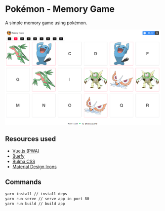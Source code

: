 # Pokémon - Memory Game

A simple memory game using pokémon.

![demo](demo-cover.png)

## Resources used

- [Vue.js (PWA)](https://vuejs.org)
- [Buefy](https://buefy.org/)
- [Bulma CSS](https://bulma.io/)
- [Material Design Icons](https://materialdesignicons.com/)

## Commands
```shell
yarn install // install deps
yarn run serve // serve app in port 80
yarn run build // build app
```
